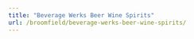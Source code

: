 ```yaml
---
title: "Beverage Werks Beer Wine Spirits"
url: /broomfield/beverage-werks-beer-wine-spirits/
---
```

